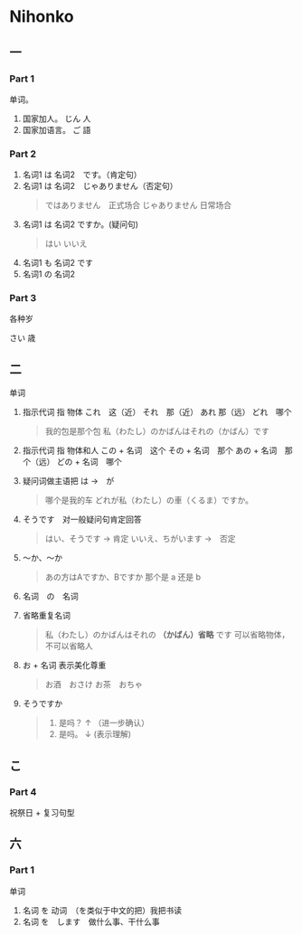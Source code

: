 # Nihonko

## 一

### Part 1

单词。

1. 国家加人。
    じん
    人
2. 国家加语言。
    ご
    語

### Part 2

1. 名词1 は 名词2　です。（肯定句）
2. 名词1 は 名词2　じゃありません（否定句）
    > ではありません　正式场合
    > じゃありません  日常场合
3. 名词1 は 名词2 ですか。(疑问句)
   > はい
   > いいえ
4. 名词1 も 名词2 です
5. 名词1 の 名词2

### Part 3

各种岁

さい
歳

## 二

单词

1. 指示代词 指 物体
    これ　这（近）
    それ　那（近）
    あれ  那（远）
    どれ　哪个

    > 我的包是那个包
    > 私（わたし）のかばんはそれの（かばん）です
2. 指示代词 指 物体和人
    この + 名词　这个
    その + 名词　那个
    あの + 名词　那个（远）
    どの + 名词　哪个
3. 疑问词做主语把 は ->　が
    > 哪个是我的车
    > どれが私（わたし）の車（くるま）ですか。  
4. そうです　对一般疑问句肯定回答
   > はい、そうです     -> 肯定
   > いいえ、ちがいます  ->　否定
5. 〜か、〜か
   > あの方はAですか、Bですか
   > 那个是 a 还是 b
6. 名词　の　名词
7. 省略重复名词
   > 私（わたし）のかばんはそれの **（かばん）省略** です
   > 可以省略物体，不可以省略人
8. お + 名词 表示美化尊重
   > お酒　おさけ
   > お茶　おちゃ
9. そうですか
    > 1. 是吗？ ↑ （进一步确认）
    > 2. 是吗。 ↓  (表示理解)

## こ

### Part 4

祝祭日 + 复习句型

## 六

### Part 1

单词

1. 名词 を 动词　（を类似于中文的把）我把书读
2. 名词 を　します　做什么事、干什么事